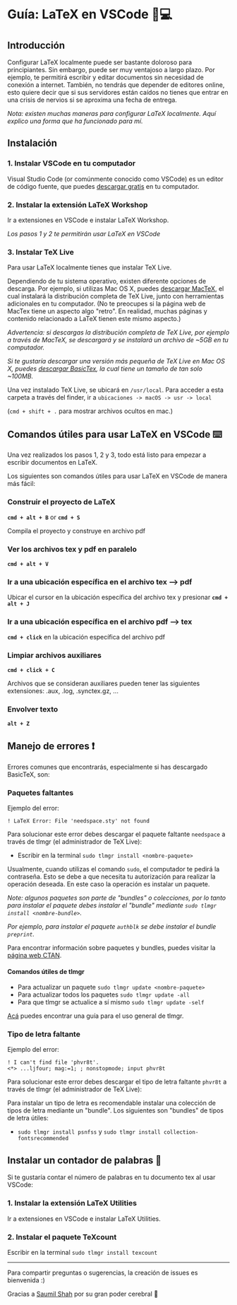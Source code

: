 # Guía: LaTeX en VSCode 📝💻

## Introducción
Configurar LaTeX localmente puede ser bastante doloroso para principiantes. Sin embargo, puede ser muy ventajoso a largo plazo. Por ejemplo, te permitirá escribir y editar documentos sin necesidad de conexión a internet. También, no tendrás que depender de editores online, esto quiere decir que si sus servidores están caídos no tienes que entrar en una crisis de nervios si se aproxima una fecha de entrega.

_Nota: existen muchas maneras para configurar LaTeX localmente. Aquí explico una forma que ha funcionado para mí._

## Instalación

### 1. Instalar VSCode en tu computador
Visual Studio Code (or comúnmente conocido como VSCode) es un editor de código fuente, que puedes [descargar gratis](https://code.visualstudio.com) en tu computador.

### 2. Instalar la extensión LaTeX Workshop
Ir a extensiones en VSCode e instalar LaTeX Workshop.

_Los pasos 1 y 2 te permitirán usar LaTeX en VSCode_

### 3. Instalar TeX Live
Para usar LaTeX localmente tienes que instalar TeX Live.

Dependiendo de tu sistema operativo, existen diferente opciones de descarga. Por ejemplo, si utilizas Mac OS X, puedes [descargar MacTeX](https://www.tug.org/mactex/), el cual instalará la distribución completa de TeX Live, junto con herramientas adicionales en tu computador. (No te preocupes si la página web de MacTex tiene un aspecto algo "retro". En realidad, muchas páginas y contenido relacionado a LaTeX tienen este mismo aspecto.)

_Advertencia: si descargas la distribución completa de TeX Live, por ejemplo a través de MacTeX, se descargará y se instalará un archivo de ~5GB en tu computador._

_Si te gustaría descargar una versión más pequeña de TeX Live en Mac OS X, puedes [descargar BasicTex](https://tug.org/mactex/morepackages.html), la cual tiene un tamaño de tan solo ~100MB._

Una vez instalado TeX Live, se ubicará en `/usr/local`.
Para acceder a esta carpeta a través del finder, ir a `ubicaciones -> macOS -> usr -> local`

(`cmd + shift + .` para mostrar archivos ocultos en mac.)

## Comandos útiles para usar LaTeX en VSCode ⌨️

Una vez realizados los pasos 1, 2 y 3, todo está listo para empezar a escribir documentos en LaTeX.

Los siguientes son comandos útiles para usar LaTeX en VSCode de manera más fácil:

### Construir el proyecto de LaTeX
**`cmd + alt + B`** or **`cmd + S`**

Compila el proyecto y construye en archivo pdf

###  Ver los archivos tex y pdf en paralelo
**`cmd + alt + V`**

### Ir a una ubicación específica en el archivo tex --> pdf
Ubicar el cursor en la ubicación específica del archivo tex y presionar **`cmd + alt + J`**

### Ir a una ubicación específica en el archivo pdf --> tex
**`cmd + click`** en la ubicación específica del archivo pdf

### Limpiar archivos auxiliares 
**`cmd + click + C`**

Archivos que se consideran auxiliares pueden tener las siguientes extensiones: .aux, .log, .synctex.gz, ...

### Envolver texto
**`alt + Z`**

## Manejo de errores ❗️
Errores comunes que encontrarás, especialmente si has descargado BasicTeX, son:

### Paquetes faltantes
Ejemplo del error:
```
! LaTeX Error: File 'needspace.sty' not found
```
Para solucionar este error debes descargar el paquete faltante `needspace` a través de tlmgr (el administrador de TeX Live):

* Escribir en la terminal `sudo tlmgr install <nombre-paquete>`

Usualmente, cuando utilizas el comando `sudo`, el computador te pedirá la contraseña. Esto se debe a que necesita tu autorización para realizar la operación deseada. En este caso la operación es instalar un paquete.

_Note: algunos paquetes son parte de "bundles" o colecciones, por lo tanto para instalar el paquete debes instalar el "bundle" mediante `sudo tlmgr install <nombre-bundle>`._

_Por ejemplo, para instalar el paquete `authblk` se debe instalar el bundle `preprint`._ 

Para encontrar información sobre paquetes y bundles, puedes visitar la [página web CTAN](https://www.ctan.org).


#### Comandos útiles de tlmgr 

* Para actualizar un paquete `sudo tlmgr update <nombre-paquete>`
* Para actualizar todos los paquetes `sudo tlmgr update -all`
* Para que tlmgr se actualice a sí mismo  `sudo tlmgr update -self`

[Acá](http://tug.ctan.org/info/tlmgrbasics/doc/tlmgr.pdf) puedes encontrar una guía para el uso general de tlmgr.

### Tipo de letra faltante
Ejemplo del error: 
```
! I can't find file 'phvr8t'.
<*> ...ljfour; mag:=1; ; nonstopmode; input phvr8t

```

Para solucionar este error debes descargar el tipo de letra faltante `phvr8t` a través de tlmgr (el administrador de TeX Live):

Para instalar un tipo de letra es recomendable instalar una colección de tipos de letra mediante un "bundle". 
Los siguientes son "bundles" de tipos de letra útiles:

* `sudo tlmgr install psnfss` y `sudo tlmgr install collection-fontsrecommended`

## Instalar un contador de palabras 🔢
Si te gustaría contar el número de palabras en tu documento tex al usar VSCode:

### 1. Instalar la extensión LaTeX Utilities
Ir a extensiones en VSCode e instalar LaTeX Utilities.

### 2. Instalar el paquete TeXcount
Escribir en la terminal `sudo tlmgr install texcount`

--------------------------

Para compartir preguntas o sugerencias, la creación de issues es bienvenida :)

Gracias a [Saumil Shah](https://github.com/saumil-sh) por su gran poder cerebral 👾
